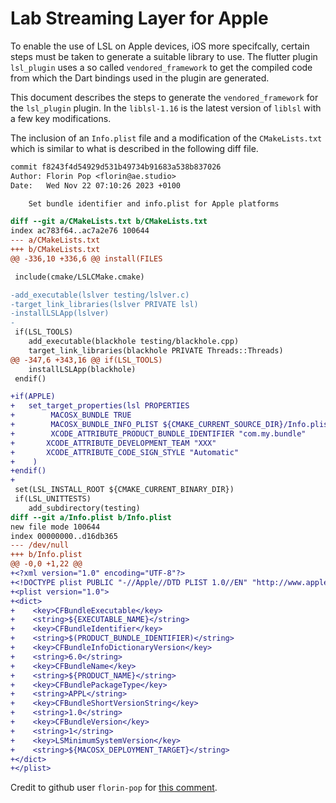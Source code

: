 # Lab Streaming Layer for Apple

To enable the use of LSL on Apple devices, iOS more specifcally, certain steps must be taken to generate a suitable library to use. The flutter plugin `lsl_plugin` uses a so called `vendored_framework` to get the compiled code from which the Dart bindings used in the plugin are generated.

This document describes the steps to generate the `vendored_framework` for the `lsl_plugin` plugin. In the `liblsl-1.16` is the latest version of `liblsl` with a few key modifications.

The inclusion of an `Info.plist` file and a modification of the `CMakeLists.txt` which is similar to what is described in the following diff file.

```diff
commit f8243f4d54929d531b49734b91683a538b837026
Author: Florin Pop <florin@ae.studio>
Date:   Wed Nov 22 07:10:26 2023 +0100

    Set bundle identifier and info.plist for Apple platforms

diff --git a/CMakeLists.txt b/CMakeLists.txt
index ac783f64..ac7a2e76 100644
--- a/CMakeLists.txt
+++ b/CMakeLists.txt
@@ -336,10 +336,6 @@ install(FILES

 include(cmake/LSLCMake.cmake)

-add_executable(lslver testing/lslver.c)
-target_link_libraries(lslver PRIVATE lsl)
-installLSLApp(lslver)
-
 if(LSL_TOOLS)
 	add_executable(blackhole testing/blackhole.cpp)
 	target_link_libraries(blackhole PRIVATE Threads::Threads)
@@ -347,6 +343,16 @@ if(LSL_TOOLS)
 	installLSLApp(blackhole)
 endif()

+if(APPLE)
+	set_target_properties(lsl PROPERTIES
+        MACOSX_BUNDLE TRUE
+        MACOSX_BUNDLE_INFO_PLIST ${CMAKE_CURRENT_SOURCE_DIR}/Info.plist
+        XCODE_ATTRIBUTE_PRODUCT_BUNDLE_IDENTIFIER "com.my.bundle"
+		XCODE_ATTRIBUTE_DEVELOPMENT_TEAM "XXX"
+		XCODE_ATTRIBUTE_CODE_SIGN_STYLE "Automatic"
+    )
+endif()
+
 set(LSL_INSTALL_ROOT ${CMAKE_CURRENT_BINARY_DIR})
 if(LSL_UNITTESTS)
 	add_subdirectory(testing)
diff --git a/Info.plist b/Info.plist
new file mode 100644
index 00000000..d16db365
--- /dev/null
+++ b/Info.plist
@@ -0,0 +1,22 @@
+<?xml version="1.0" encoding="UTF-8"?>
+<!DOCTYPE plist PUBLIC "-//Apple//DTD PLIST 1.0//EN" "http://www.apple.com/DTDs/PropertyList-1.0.dtd">
+<plist version="1.0">
+<dict>
+    <key>CFBundleExecutable</key>
+    <string>${EXECUTABLE_NAME}</string>
+    <key>CFBundleIdentifier</key>
+    <string>$(PRODUCT_BUNDLE_IDENTIFIER)</string>
+    <key>CFBundleInfoDictionaryVersion</key>
+    <string>6.0</string>
+    <key>CFBundleName</key>
+    <string>${PRODUCT_NAME}</string>
+    <key>CFBundlePackageType</key>
+    <string>APPL</string>
+    <key>CFBundleShortVersionString</key>
+    <string>1.0</string>
+    <key>CFBundleVersion</key>
+    <string>1</string>
+    <key>LSMinimumSystemVersion</key>
+    <string>${MACOSX_DEPLOYMENT_TARGET}</string>
+</dict>
+</plist>
```

Credit to github user `florin-pop` for [this comment](https://github.com/sccn/liblsl/issues/186#issuecomment-1824833598).
